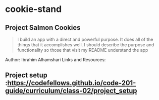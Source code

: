 # cookie-stand

## Project Salmon Cookies
> I build an app with a direct and powerful purpose. It does all of the things that it accomplishes well. I should describe the purpose and functionality so those that visit my README understand the app

Author: Ibrahim Alhamshari
Links and Resources: 
## Project setup :https://codefellows.github.io/code-201-guide/curriculum/class-02/project_setup